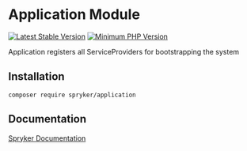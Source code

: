 # Application Module
[![Latest Stable Version](https://poser.pugx.org/spryker/application/v/stable.svg)](https://packagist.org/packages/spryker/application)
[![Minimum PHP Version](https://img.shields.io/badge/php-%3E%3D%208.1-8892BF.svg)](https://php.net/)

Application registers all ServiceProviders for bootstrapping the system

## Installation

```
composer require spryker/application
```

## Documentation

[Spryker Documentation](https://docs.spryker.com)
